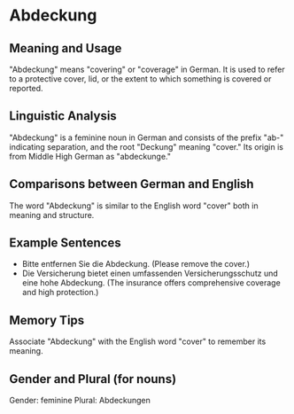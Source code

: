 # Abdeckung
## Meaning and Usage
"Abdeckung" means "covering" or "coverage" in German. It is used to refer to a protective cover, lid, or the extent to which something is covered or reported.

## Linguistic Analysis
"Abdeckung" is a feminine noun in German and consists of the prefix "ab-" indicating separation, and the root "Deckung" meaning "cover." Its origin is from Middle High German as "abdeckunge."

## Comparisons between German and English
The word "Abdeckung" is similar to the English word "cover" both in meaning and structure.

## Example Sentences
- Bitte entfernen Sie die Abdeckung. (Please remove the cover.)
- Die Versicherung bietet einen umfassenden Versicherungsschutz und eine hohe Abdeckung. (The insurance offers comprehensive coverage and high protection.)

## Memory Tips
Associate "Abdeckung" with the English word "cover" to remember its meaning.

## Gender and Plural (for nouns)
Gender: feminine
Plural: Abdeckungen